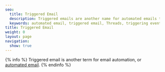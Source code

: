 ```yaml
---
seo:
  title: Triggered Email
  description: Triggered emails are another name for automated emails that are triggered by specific events or actions.
  keywords: automated email, triggered email, Threads, triggering event, event
title: Triggered Email
weight: 0
layout: page
navigation:
  show: true
---
```


{% info %}
Triggered email is another term for email automation, or [automated email]({{root_url}}/Glossary/automated_email.html).
{% endinfo %}
